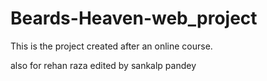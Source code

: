 # Beards-Heaven-web_project
This is the project created after an online course.

also for rehan raza
edited by sankalp pandey

